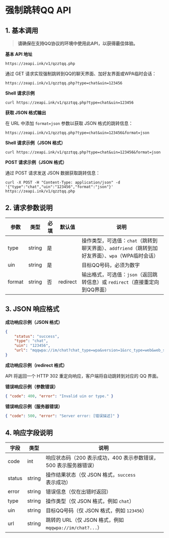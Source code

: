 # 强制跳转QQ API

## 1. 基本调用

> **请确保在支持QQ协议的环境中使用此API，以获得最佳体验。**

**基本 API 地址**

```url
https://zeapi.ink/v1/qzztqq.php
```

通过 GET 请求实现强制跳转到QQ的聊天界面、加好友界面或WPA临时会话：

```url
https://zeapi.ink/v1/qzztqq.php?type=chat&uin=123456
```

**Shell 请求示例**

```shell
curl https://zeapi.ink/v1/qzztqq.php?type=chat&uin=123456
```

**获取 JSON 格式输出**

在 URL 中添加 `format=json` 参数以获取 JSON 格式的跳转信息：

```url
https://zeapi.ink/v1/qzztqq.php?type=chat&uin=123456&format=json
```

**Shell 请求示例（JSON 格式）**

```shell
curl https://zeapi.ink/v1/qzztqq.php?type=chat&uin=123456&format=json
```

**POST 请求示例（JSON 格式）**

通过 POST 请求发送 JSON 数据获取跳转信息：

```shell
curl -X POST -H "Content-Type: application/json" -d '{"type":"chat","uin":"123456","format":"json"}' https://zeapi.ink/v1/qzztqq.php
```

## 2. 请求参数说明

| 参数   | 类型   | 必填 | 默认值   | 说明                              |
|--------|--------|------|----------|-----------------------------------|
| type   | string | 是   |          | 操作类型，可选值：`chat`（跳转到聊天界面）、`addfriend`（跳转到加好友界面）、`wpa`（WPA临时会话） |
| uin    | string | 是   |          | 目标QQ号码，必须为数字           |
| format | string | 否   | redirect | 输出格式，可选值：`json`（返回跳转信息）或 `redirect`（直接重定向到QQ界面） |

## 3. JSON 响应格式

**成功响应示例（JSON 格式）**

```json
{
    "status": "success",
    "type": "chat",
    "uin": "123456",
    "url": "mqqwpa://im/chat?chat_type=wpa&version=1&src_type=web&web_src=oicqzone.com&uin=123456"
}
```

**成功响应示例（redirect 格式）**

API 将返回一个 HTTP 302 重定向响应，客户端将自动跳转到对应的 QQ 界面。

**错误响应示例（参数错误）**

```json
{ "code": 400, "error": "Invalid uin or type." }
```

**错误响应示例（服务器错误）**

```json
{ "code": 500, "error": "Server error: [错误描述]" }
```

## 4. 响应字段说明

| 字段        | 类型   | 说明                                          |
|-------------|--------|----------------------------------------------|
| code        | int    | 响应状态码（200 表示成功，400 表示参数错误，500 表示服务器错误） |
| status      | string | 操作结果状态（仅 JSON 格式，`success` 表示成功） |
| error       | string | 错误信息（仅在出错时返回）                   |
| type        | string | 操作类型（仅 JSON 格式，例如 `chat`）        |
| uin         | string | 目标QQ号码（仅 JSON 格式，例如 `123456`）    |
| url         | string | 跳转的 URL（仅 JSON 格式，例如 `mqqwpa://im/chat?...`） |